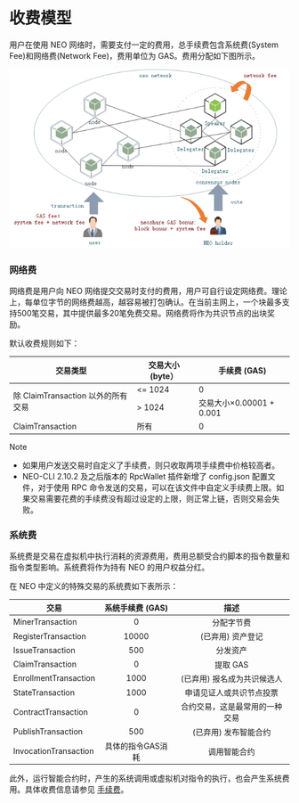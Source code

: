 # 收费模型

用户在使用 NEO 网络时，需要支付一定的费用，总手续费包含系统费(System Fee)和网络费(Network Fee)，费用单位为 GAS。费用分配如下图所示。

[![economic model](../images/blockchain/economic_model.jpg)](../../images/blockchain/economic_model.jpg)



### 网络费

网络费是用户向 NEO 网络提交交易时支付的费用，用户可自行设定网络费。理论上，每单位字节的网络费越高，越容易被打包确认。在当前主网上，一个块最多支持500笔交易，其中提供最多20笔免费交易。网络费将作为共识节点的出块奖励。

默认收费规则如下：

<table class='table table-hover'>
    <thead>
        <tr>
            <th>交易类型</th>
            <th>交易大小 (byte）</th>
            <th>手续费 (GAS)</th>
        </tr>
    </thead>
    <tbody>
        <tr>
            <td rowspan="2">除 ClaimTransaction 以外的所有交易</td>
            <td>&lt;= 1024</td>
            <td>0</td>
        </tr>
        <tr>
            <td>&gt; 1024</td>
            <td>交易大小&times;0.00001 + 0.001<br></td>
        </tr>
        <tr>
            <td rowspan="3">ClaimTransaction</td>
            <td>所有</td>
            <td>0</td>
        </tr>
    </tbody>
</table>


> [!Note]
>
> - 如果用户发送交易时自定义了手续费，则只收取两项手续费中价格较高者。
> - NEO-CLI 2.10.2 及之后版本的 RpcWallet 插件新增了 config.json 配置文件，对于使用 RPC 命令发送的交易，可以在该文件中自定义手续费上限。如果交易需要花费的手续费没有超过设定的上限，则正常上链，否则交易会失败。

### 系统费
系统费是交易在虚拟机中执行消耗的资源费用，费用总额受合约脚本的指令数量和指令类型影响。系统费将作为持有 NEO 的用户权益分红。

在 NEO 中定义的特殊交易的系统费如下表所示： 

| 交易 | 系统手续费 (GAS) | 描述 |
| --------   | :-----:   | :----: |
| MinerTransaction | 0 | 分配字节费  |
| RegisterTransaction | 10000 | (已弃用) 资产登记   |
| IssueTransaction | 500 | 分发资产   |
| ClaimTransaction | 0 | 提取 GAS |
| EnrollmentTransaction | 1000 | (已弃用) 报名成为共识候选人   |
| StateTransaction | 1000 | 申请见证人或共识节点投票   |
| ContractTransaction | 0 | 合约交易，这是最常用的一种交易   |
| PublishTransaction | 500 | (已弃用) 发布智能合约 |
| InvocationTransaction | 具体的指令GAS消耗 | 调用智能合约   |

此外，运行智能合约时，产生的系统调用或虚拟机对指令的执行，也会产生系统费用。具体收费信息请参见 [手续费](../../sc/fees.md)。

